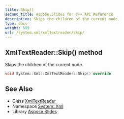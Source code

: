 ```yaml
---
title: Skip()
second_title: Aspose.Slides for C++ API Reference
description: Skips the children of the current node.
type: docs
weight: 599
url: /system.xml/xmltextreader/skip/
---
```

## XmlTextReader::Skip() method


Skips the children of the current node.

```cpp
void System::Xml::XmlTextReader::Skip() override
```

## See Also

* Class [XmlTextReader](../)
* Namespace [System::Xml](../../)
* Library [Aspose.Slides](../../../)